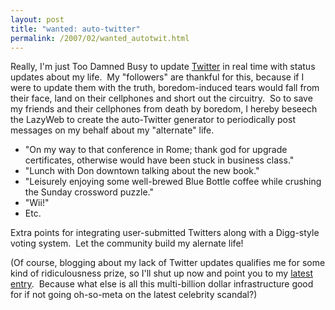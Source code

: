 ```yaml
---
layout: post
title: "wanted: auto-twitter"
permalink: /2007/02/wanted_autotwit.html
---
```


Really, I'm just Too Damned Busy to update [Twitter](http://www.twitter.com/) in real time with status updates about my life.  My "followers" are thankful for this, because if I were to update them with the truth, boredom-induced tears would fall from their face, land on their cellphones and short out the circuitry.  So to save my friends and their cellphones from death by boredom, I hereby beseech the LazyWeb to create the auto-Twitter generator to periodically post messages on my behalf about my "alternate" life.

*   "On my way to that conference in Rome; thank god for upgrade certificates, otherwise would have been stuck in business class."
*   "Lunch with Don downtown talking about the new book."
*   "Leisurely enjoying some well-brewed Blue Bottle coffee while crushing the Sunday crossword puzzle."
*   "Wii!"
*   Etc.

Extra points for integrating user-submitted Twitters along with a Digg-style voting system.  Let the community build my alernate life!

(Of course, blogging about my lack of Twitter updates qualifies me for some kind of ridiculousness prize, so I'll shut up now and point you to my [latest entry](http://twitter.com/sippey/statuses/5469658).  Because what else is all this multi-billion dollar infrastructure good for if not going oh-so-meta on the latest celebrity scandal?)